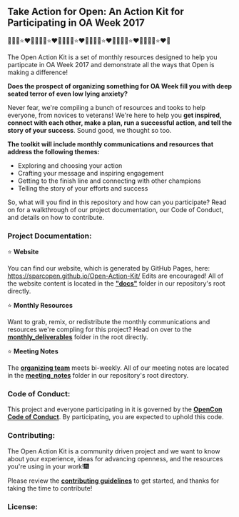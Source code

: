 ## Take Action for Open:  An Action Kit for Participating in OA Week 2017
:sparkling_heart::fireworks::heart_eyes_cat::star::heart::snake::sparkling_heart::fireworks::heart_eyes_cat::star::heart::snake::sparkling_heart::fireworks::heart_eyes_cat::star::heart::snake::sparkling_heart::fireworks::heart_eyes_cat::star::heart::snake::sparkling_heart::fireworks::heart_eyes_cat::star::heart::snake::sparkling_heart::fireworks::heart_eyes_cat::star::heart::snake:

The Open Action Kit is a set of monthly resources designed to help you partipcate in OA Week 2017 and demonstrate all the ways that Open is making a difference!

**Does the prospect of organizing something for OA Week fill you with deep seated terror of even low lying anxiety?**  

Never fear, we're compiling a bunch of resources and tooks to help everyone, from novices to veterans!  We're here to help you **get inspired, connect with each other, make a plan, run a successful action, and tell the story of your success**.  Sound good, we thought so too.

**The toolkit will include monthly communications and resources that address the following themes:**  

* Exploring and choosing your action
* Crafting your message and inspiring engagement
* Getting to the finish line and connecting with other champions
* Telling the story of your efforts and success

So, what will you find in this repository and how can you participate?  Read on for a walkthrough of our project documentation, our Code of Conduct, and details on how to contribute.

### Project Documentation:
:star: **Website**

You can find our website, which is generated by GitHub Pages, here: https://sparcopen.github.io/Open-Action-Kit/
Edits are encouraged!  All of the website content is located in the [**"docs"**](https://github.com/sparcopen/Open-Action-Kit/tree/master/docs) folder in our repository's root directly.  

:star: **Monthly Resources**

Want to grab, remix, or redistribute the monthly communications and resources we're compling for this project?  Head on over to the [**monthly_deliverables**](https://github.com/sparcopen/Open-Action-Kit/tree/master/monthly_deliverables) folder in the root directly.

:star: **Meeting Notes**

The [**organizing team**](https://sparcopen.github.io/Open-Action-Kit/team) meets bi-weekly.  All of our meeting notes are located in the [**meeting_notes**](https://github.com/sparcopen/Open-Action-Kit/tree/master/meeting_notes) folder in our repository's root directory.

### Code of Conduct:
This project and everyone participating in it is governed by the [**OpenCon Code of Conduct**](https://github.com/sparcopen/opencon/blob/master/CODE_OF_CONDUCT.MD). By participating, you are expected to uphold this code.  

### Contributing:
The Open Action Kit is a community driven project and we want to know about your experience, ideas for advancing openness, and the resources you're using in your work!:fireworks:

Please review the [**contributing guidelines**](https://github.com/sparcopen/Open-Action-Kit/blob/master/CONTRIBUTING.md) to get started, and thanks for taking the time to contribute! 

### License: 






